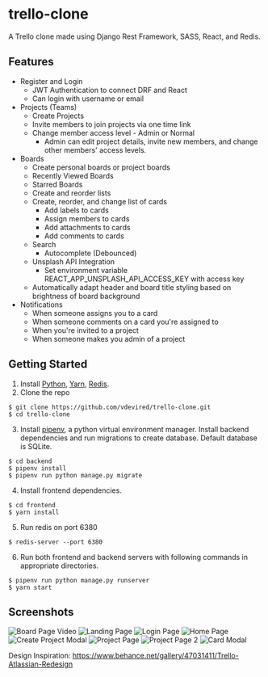 # trello-clone
A Trello clone made using Django Rest Framework, SASS, React, and Redis.

## Features
- Register and Login
    - JWT Authentication to connect DRF and React
    - Can login with username or email
- Projects (Teams)
    - Create Projects
    - Invite members to join projects via one time link
    - Change member access level - Admin or Normal
        - Admin can edit project details, invite new members, and change other members' access levels.
- Boards
    - Create personal boards or project boards
    - Recently Viewed Boards
    - Starred Boards
    - Create and reorder lists
    - Create, reorder, and change list of cards
        - Add labels to cards
        - Assign members to cards
        - Add attachments to cards
        - Add comments to cards
    - Search
        - Autocomplete (Debounced)
    - Unsplash API Integration
        - Set environment variable REACT_APP_UNSPLASH_API_ACCESS_KEY with access key
    - Automatically adapt header and board title styling based on brightness of board background
- Notifications
    - When someone assigns you to a card
    - When someone comments on a card you're assigned to
    - When you're invited to a project
    - When someone makes you admin of a project

## Getting Started
1. Install [Python](https://www.python.org/downloads/), [Yarn](https://classic.yarnpkg.com/en/docs/install/), [Redis](https://redis.io/download).
2. Clone the repo
```
$ git clone https://github.com/vdevired/trello-clone.git
$ cd trello-clone
```
3. Install [pipenv](https://pypi.org/project/pipenv/), a python virtual environment manager. Install backend dependencies and run migrations to create database. Default database is SQLite.
```
$ cd backend
$ pipenv install
$ pipenv run python manage.py migrate
```
4. Install frontend dependencies.
```
$ cd frontend
$ yarn install
```
5. Run redis on port 6380
``` 
$ redis-server --port 6380
```
6. Run both frontend and backend servers with following commands in appropriate directories.
```
$ pipenv run python manage.py runserver
$ yarn start
```

## Screenshots
![Board Page Video](https://i.imgur.com/gDTkwAS.gif)
![Landing Page](https://imgur.com/CTgpNlD.jpg)
![Login Page](https://imgur.com/as4jhYS.jpg)
![Home Page](https://imgur.com/FV0UirA.jpg)
![Create Project Modal](https://imgur.com/CXeD3C2.jpg)
![Project Page](https://imgur.com/QOsbu3y.jpg)
![Project Page 2](https://i.imgur.com/PGbDYvS.png)
![Card Modal](https://i.imgur.com/xpFOTsO.png)

Design Inspiration: https://www.behance.net/gallery/47031411/Trello-Atlassian-Redesign